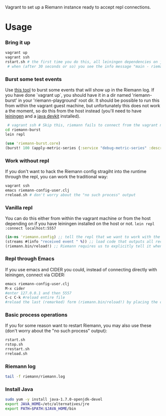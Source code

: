 Vagrant to set up a Riemann instance ready to accept repl connections.

# Usage


### Bring it up
```bash
vagrant up
vagrant ssh
rstart.sh # the first time you do this, all leiningen dependencies on java and clojure libraries will be downloaded to the vagrant machine's maven repo
 # when (after 30 seconds or so) you see the info message "main - riemann.core - Hyperspace core online", Riemann is ready to accept events
```

### Burst some test events
Use [this tool](https://github.com/Intelliplan/riemann-burst) to burst some events that will show up in the Riemann log. If you have done ´vagrant up´, you should have it in a dir named 'riemann-burst' in your 'riemann-playground' root dir.
It should be possible to run this from within the vagrant guest machine, but unfortunately this does not work a the moment, so do this from the host instead (you'll need to have [leiningen](http://leiningen.org/) and a [java devkit](#install-java) installed).
```bash
 # vagrant ssh # Skip this, riemann fails to connect from the vagrant machine
cd riemann-burst
lein repl
```
```clj
(use 'riemann-burst.core)
(burst! 100 (apply-metric-series {:service "debug-metric-series" :description "hello!"} [1 2 3 4 5]))
```

### Work without repl
If you don't want to hack the Riemann config stragiht into the runtime through the repl, you can work the traditional way:
```bash
vagrant ssh
emacs riemann-config-user.clj
rreload.sh # don't worry about the "no such process" output
```

### Vanilla repl
You can do this either from within the vagrant machine or from the host depending on if you have leiningen installed on the host or not.
```lein repl :connect localhost:5557```
```clj
(in-ns 'riemann.config) ;; tell the repl that we want to work with the riemann.config namespace
(streams #(info "received event " %)) ;; load code that outputs all received events
(riemann.bin/reload!) ;; Riemann requires us to explicitly tell it when to actually use the new config
```

### Repl through Emacs
If you use emacs and CIDER you could, instead of connecting directly with leiningen, connect via CIDER:
```bash
emacs riemann-config-user.clj
M-x cider
#enter 127.0.0.1 and then 5557
C-c C-k #reload entire file
#reload the last (remarked) form (riemann.bin/reload!) by placing the cursor right after the last paren and pressing C-x C-e
```

### Basic process operations
If you for some reason want to restart Riemann, you may also use these (don't worry about the "no such process" output):
```bash
rstart.sh
rstop.sh
rrestart.sh
rreload.sh
```

### Riemann log
```bash
tail -f riemann/riemann.log
```

### Install Java
```bash
sudo yum -y install java-1.7.0-openjdk-devel
export JAVA_HOME=/etc/alternatives/jre
export PATH=$PATH:$JAVA_HOME/bin
```
